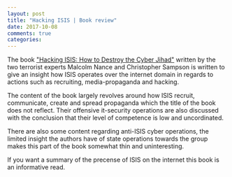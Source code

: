 ```yaml
---
layout: post
title: "Hacking ISIS | Book review"
date: 2017-10-08
comments: true
categories:
---
```



The book ["Hacking ISIS: How to Destroy the Cyber Jihad"](https://www.goodreads.com/book/show/31213211-hacking-isis) written by the two terrorist experts Malcolm Nance and Christopher Sampson is written to give an insight how ISIS operates over the internet domain in regards to actions such as recruiting, media-propaganda and hacking.

The content of the book largely revolves around how ISIS recruit, communicate, 
create and spread propaganda which the title of the book does not reflect.
Their offensive it-security operations are also discussed with the conclusion 
that their level of competence is low and uncordinated.

There are also some content regarding anti-ISIS cyber operations, 
the limited insight the authors have of state operations towards 
the group makes this part of the book somewhat thin and uninteresting.

If you want a summary of the precense of ISIS on the internet this book is an informative 
read.